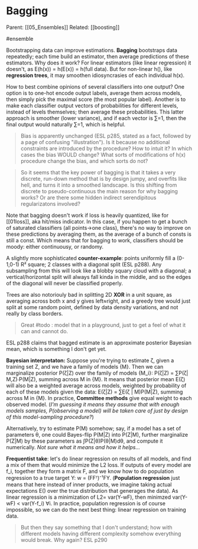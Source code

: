 # Bagging

Parent: [[05_Ensembles]]
Related: [[boosting]]

#ensemble


Bootstrapping data can improve estimations. **Bagging** bootstraps data repeatedly; each time build an estimator, then average predictions of these estimators. Why does it work? For linear estimators (like linear regression) it doesn't, as E(h(x)) = h(E(x)) = h(full data). But for non-linear h(), like **regression trees**, it may smoothen idiosyncrasies of each individual h(x).

How to best combine opinions of several classifiers into one output? One option is to one-hot encode output labels, average them across models, then simply pick the maximal score (the most popular label). Another is to make each classifier output vectors of probabilities for different levels, instead of levels themselves; then average these probabilities. This latter approach is smoother (lower variance), and if each vector is ∑=1, then the final output would naturally ∑=1, which is helpful.

> Bias is apparently unchanged (ESL p285, stated as a fact, followed by a page of confusing "illustration"). Is it because no additional constraints are introduced by the procedure? How to intuit it? In which cases the bias WOULD change? What sorts of modifications of h(x) procedure change the bias, and which sorts do not?

> So it seems that the key power of bagging is that it takes a very discrete, run-down method that is by design jumpy, and overfits like hell, and turns it into a smoothed landscape. Is this shifting from discrete to pseudo-continuous the main reason for why bagging works? Or are there some hidden indirect serendipitous regularizatons involved?

Note that bagging doesn't work if loss is heavily quantized, like for [[01loss]], aka hit/miss indicator. In this case, if you happen to get a bunch of saturated classifiers (all points→one class), there's no way to improve on these predictions by averaging them, as the average of a bunch of consts is still a const. Which means that for bagging to work, classifiers should be moody: either continuousy, or randomy.

A slightly more sophisticated **counter-example**: points uniformly fill a (0-1,0-1) R² square; 2 classes with a diagonal split (ESL p288). Any subsampling from this will look like a blobby squary cloud with a diagonal; a vertical/horizontal split will always fall kinda in the middle, and so the edges of the diagonal will never be classified properly.

Trees are also notoriouly bad in splitting 2D **XOR** in a unit square, as averaging across both x and y gives left≈right, and a greedy tree would just split at some random point, defined by data density variations, and not really by class borders.

> Great #todo : model that in a playground, just to get a feel of what it can and cannot do.

ESL p288 claims that bagged estimate is an approximate posterior Bayesian mean, which is something I don't get yet.

**Bayesian interpretaton:** Suppose you're trying to estimate ζ, given a training set Z, and we have a family of models {M}. Then we can marginalize posterior P(ζ|Z) over the family of models {M_i}: P(ζ|Z) = ∑P(ζ| M,Z)∙P(M|Z), summing across M in {M}. It means that posterior mean E(ζ) will also be a weighted average across models, weighted by probability of each of these models given the data: E(ζ|Z) = ∑E(ζ | M)P(M|Z), summing across M in {M}. In practice, **Committee methods** give equal weight to each observed model. (_I'm guessing it means they assume that with enough models samples, P(observing a model) will be taken care of just by design of this model-sampling procedure?_)

Alternatively, try to estimate P(M) somehow; say, if a model has a set of parameters θ, one could Bayes-flip P(M|Z) into P(Z|M), further marginalize P(Z|M) by these parameters as ∫P(Z|θ)P(θ|M)dθ, and compute it numerically. _Not sure what it means and how it helps..._

**Frequentist take**: let's do linear regression on results of all models, and find a mix of them that would minimize the L2 loss. If outputs of every model are f_i, together they form a matrix F, and we know how to do population regression to a true target Y: w = (FFᵀ)⁻¹FY. (**Population regression** just means that here instead of inner products, we imagine taking actual expectations E() over the true distribution that generages the data). As linear regression is a minimization of L2= var(Y-wF), then minimzed var(Y-wF) < var(Y-f_i) ∀i. In practice, population regression is of course impossible, so we can do the next best thing: linear regression on training data.

> But then they say something that I don't understand; how with different models having different complexity somehow everything would break. Why again? ESL p290